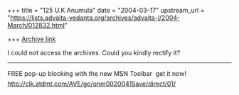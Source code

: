 +++
title = "125 U.K Anumula"
date = "2004-03-17"
upstream_url = "https://lists.advaita-vedanta.org/archives/advaita-l/2004-March/012832.html"

+++
[Archive link](https://lists.advaita-vedanta.org/archives/advaita-l/2004-March/012832.html)

I could not access the archives.  Could you kindly rectify it?

_________________________________________________________________
FREE pop-up blocking with the new MSN Toolbar  get it now! 
http://clk.atdmt.com/AVE/go/onm00200415ave/direct/01/


